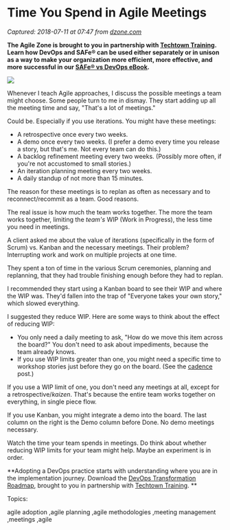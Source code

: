 # Time You Spend in Agile Meetings

_Captured: 2018-07-11 at 07:47 from [dzone.com](https://dzone.com/articles/time-you-spend-in-agile-meetings?edition=385216&utm_source=Zone%20Newsletter&utm_medium=email&utm_campaign=agile%202018-07-10)_

**The Agile Zone is brought to you in partnership with [Techtown Training](https://dzone.com/go?i=275424&u=http%3A%2F%2Ftechtowntraining.com%2F%3Futm_source%3Ddzone%26utm_medium%3Dfooter). Learn how DevOps and SAFe® can be used either separately or in unison as a way to make your organization more efficient, more effective, and more successful in our [SAFe® vs DevOps eBook](https://dzone.com/go?i=275424&u=http%3A%2F%2Fpages.aspeinc.com%2FSAFe-vs-DevOps.html%3Futm_source%3Ddzone%26utm_medium%3Dfooter%26utm_campaign%3Dsafe_vs_devops%26utm_content%3Debook).**

![](https://i2.wp.com/www.jrothman.com/wp-content/uploads/2018/06/hourglass.jpg?resize=201%2C300&ssl=1)

Whenever I teach Agile approaches, I discuss the possible meetings a team might choose. Some people turn to me in dismay. They start adding up all the meeting time and say, "That's a lot of meetings."

Could be. Especially if you use iterations. You might have these meetings:

  * A retrospective once every two weeks.
  * A demo once every two weeks. (I prefer a demo every time you release a story, but that's me. Not every team can do this.)
  * A backlog refinement meeting every two weeks. (Possibly more often, if you're not accustomed to small stories.)
  * An iteration planning meeting every two weeks.
  * A daily standup of not more than 15 minutes.

The reason for these meetings is to replan as often as necessary and to reconnect/recommit as a team. Good reasons.

The real issue is how much the team works together. The more the team works together, limiting the _team's_ WIP (Work in Progress), the less time you need in meetings.

A client asked me about the value of iterations (specifically in the form of Scrum) vs. Kanban and the necessary meetings. Their problem? Interrupting work and work on multiple projects at one time.

They spent a ton of time in the various Scrum ceremonies, planning and replanning, that they had trouble finishing enough before they had to replan.

I recommended they start using a Kanban board to see their WIP and where the WIP was. They'd fallen into the trap of "Everyone takes your own story," which slowed everything.

I suggested they reduce WIP. Here are some ways to think about the effect of reducing WIP:

  * You only need a daily meeting to ask, "How do we move this item across the board?" You don't need to ask about impediments, because the team already knows.
  * If you use WIP limits greater than one, you might need a specific time to workshop stories just before they go on the board. (See the [cadence](https://www.jrothman.com/mpd/agile/2017/04/thinking-about-cadence-vs-iterations/) post.)

If you use a WIP limit of one, you don't need any meetings at all, except for a retrospective/_kaizen_. That's because the entire team works together on everything, in single piece flow.

If you use Kanban, you might integrate a demo into the board. The last column on the right is the Demo column before Done. No demo meetings necessary.

Watch the time your team spends in meetings. Do think about whether reducing WIP limits for your team might help. Maybe an experiment is in order.

**Adopting a DevOps practice starts with understanding where you are in the implementation journey. Download the [DevOps Transformation Roadmap](https://dzone.com/go?i=266427&u=http%3A%2F%2Fpages.techtowntraining.com%2FDevOpsRoadmapDzone_DevOpsTransformationRoadmap.html%3Futm_source%3Ddzone%26utm_medium%3Dheader%26utm_campaign%3Ddevops-transformation), brought to you in partnership with [Techtown Training](https://dzone.com/go?i=266427&u=http%3A%2F%2Fwww.techtowntraining.com%2F). **

Topics:

agile adoption ,agile planning ,agile methodologies ,meeting management ,meetings ,agile
